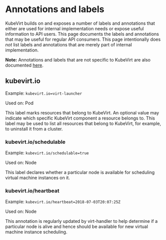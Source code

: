 # Annotations and labels

KubeVirt builds on and exposes a number of labels and annotations that
either are used for internal implementation needs or expose useful
information to API users. This page documents the labels and annotations
that may be useful for regular API consumers. This page intentionally
does *not* list labels and annotations that are merely part of internal
implementation.

**Note:** Annotations and labels that are not specific to KubeVirt are
also documented
[here](https://kubernetes.io/docs/reference/kubernetes-api/labels-annotations-taints/).

## kubevirt.io

Example: `kubevirt.io=virt-launcher`

Used on: Pod

This label marks resources that belong to KubeVirt. An optional value
may indicate which specific KubeVirt component a resource belongs to.
This label may be used to list all resources that belong to KubeVirt,
for example, to uninstall it from a cluster.

### kubevirt.io/schedulable

Example: `kubevirt.io/schedulable=true`

Used on: Node

This label declares whether a particular node is available for
scheduling virtual machine instances on it.

### kubevirt.io/heartbeat

Example: `kubevirt.io/heartbeat=2018-07-03T20:07:25Z`

Used on: Node

This annotation is regularly updated by virt-handler to help determine
if a particular node is alive and hence should be available for new
virtual machine instance scheduling.
